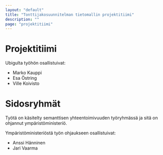 ```yaml
---
layout: "default"
title: "Tonttijakosuunnitelman tietomallin projektitiimi"
description: ""
page: "projektitiimi"
---
```


# Projektitiimi

Ubigulta työhön osallistuivat:
- Marko Kauppi
- Esa Östring
- Ville Koivisto


# Sidosryhmät

Työtä on käsitelty semanttisen yhteentoimivuuden työryhmässä ja sitä on ohjannut ympäristöministeriö.

Ympäristöministeriöstä työn ohjaukseen osallistuivat:
- Anssi Hänninen
- Jari Vaarma

